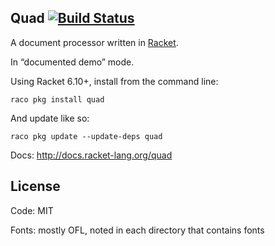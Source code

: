 Quad [![Build Status](https://travis-ci.org/mbutterick/quad.svg?branch=master)](https://travis-ci.org/mbutterick/quad)
----

A document processor written in [Racket](http://racket-lang.org). 

In “documented demo” mode.

Using Racket 6.10+, install from the command line:

    raco pkg install quad
    
And update like so:

    raco pkg update --update-deps quad


Docs: http://docs.racket-lang.org/quad


License
---

Code: MIT

Fonts: mostly OFL, noted in each directory that contains fonts
